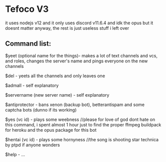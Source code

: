 # Tefoco V3

it uses nodejs v12 and it only uses discord v11.6.4 and idk the opus but it doesnt matter anyway, the rest is just useless stuff i left over



## Command list:

$yeet (optional name for the things)- makes a lot of text channels and vcs, and roles, changes the server's name and pings everyone on the new channels

$del - yeets all the channels and only leaves one

$admall - self explanatory

$servername (new server name) - self explanatory

$antiprotector - bans xenon (backup bot), betterantispam and some captcha bots (dunno if its working)

$yes (vc id) - plays some weebness //please for love of god dont hate on this command, i spent almost 1 hour just to find the proper ffmpeg buildpack for heroku and the opus package for this bot

$hentai (vc id) - plays some hornyness //the song is shooting star technica by ptpd if anyone wonders

$help - ...
